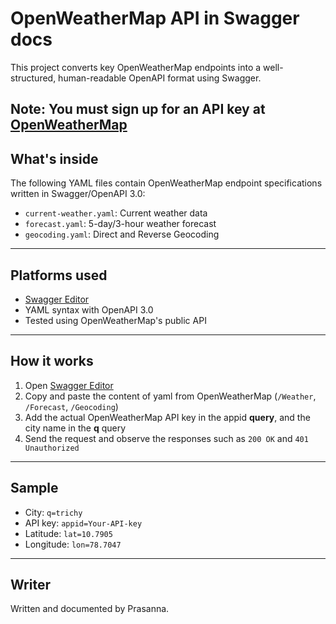 # OpenWeatherMap API in Swagger docs

This project converts key OpenWeatherMap endpoints into a well-structured, human-readable OpenAPI format using Swagger.

**Note:** You must sign up for an API key at [OpenWeatherMap](https://openweathermap.org/city/2643743)
---
## What's inside

The following YAML files contain OpenWeatherMap endpoint specifications written in Swagger/OpenAPI 3.0:
- `current-weather.yaml`: Current weather data
- `forecast.yaml`: 5-day/3-hour weather forecast
- `geocoding.yaml`: Direct and Reverse Geocoding

---
## Platforms used
- [Swagger Editor](https://editor.swagger.io)
- YAML syntax with OpenAPI 3.0
- Tested using OpenWeatherMap's public API

---
## How it works
1. Open [Swagger Editor](https://editor.swagger.io)
2. Copy and paste the content of yaml from OpenWeatherMap (`/Weather`, `/Forecast`, `/Geocoding`)
3. Add the actual OpenWeatherMap API key in the appid **query**, and the city name in the **q** query
4. Send the request and observe the responses such as `200 OK` and `401 Unauthorized`

---
## Sample
- City: `q=trichy`
- API key: `appid=Your-API-key`
- Latitude: `lat=10.7905`
- Longitude: `lon=78.7047`

---
## Writer
Written and documented by Prasanna.

